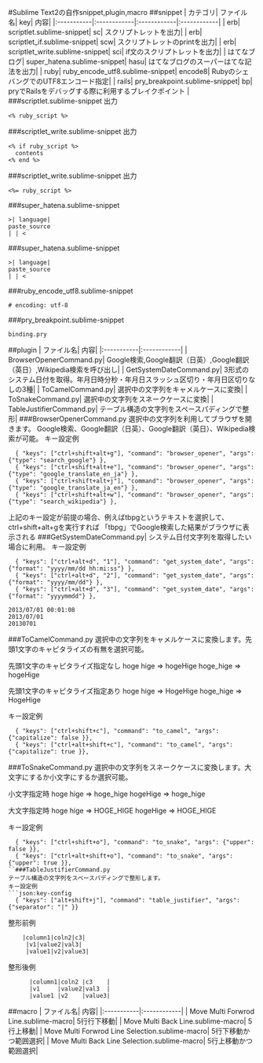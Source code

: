 #Sublime Text2の自作snippet,plugin,macro
##snippet
| カテゴリ| ファイル名| key| 内容| 
|:-----------|:------------|:------------|:------------|
| erb| scriptlet.sublime-snippet| sc| スクリプトレットを出力| 
| erb| scriptlet_if.sublime-snippet| scw| スクリプトレットのprintを出力| 
| erb| scriptlet_write.sublime-snippet| sci| if文のスクリプトレットを出力| 
| はてなブログ| super_hatena.sublime-snippet| hasu| はてなブログのスーパーはてな記法を出力| 
| ruby| ruby_encode_utf8.sublime-snippet| encode8| RubyのシェバングでのUTF8エンコード指定| 
| rails| pry_breakpoint.sublime-snippet| bp| pryでRailsをデバッグする際に利用するブレイクポイント | 
###scriptlet.sublime-snippet
出力
```erb:scriptlet.sublime-snippet
<% ruby_script %>
```
###scriptlet_write.sublime-snippet
出力
```erb:scriptlet_write.sublime-snippet
<% if ruby_script %>
  contents
<% end %>
```
###scriptlet_write.sublime-snippet
出力
```erb:scriptlet_write.sublime-snippet
<%= ruby_script %>
```
###super_hatena.sublime-snippet
```text:super_hatena.sublime-snippet
>| language| 
paste_source
| | <
```
###super_hatena.sublime-snippet
```text:super_hatena.sublime-snippet
>| language| 
paste_source
| | <
```
###ruby_encode_utf8.sublime-snippet
```ruby:ruby_encode_utf8.sublime-snippet
# encoding: utf-8
```
###pry_breakpoint.sublime-snippet
```rails:pry_breakpoint.sublime-snippet
binding.pry
```
##plugin
| ファイル名| 内容| 
|:-----------|:------------|
| BrowserOpenerCommand.py| Google検索,Google翻訳（日英）,Google翻訳（英日）,Wikipedia検索を呼び出し| 
| GetSystemDateCommand.py| 3形式のシステム日付を取得。年月日時分秒・年月日スラッシュ区切り・年月日区切りなしの3種| 
| ToCamelCommand.py| 選択中の文字列をキャメルケースに変換| 
| ToSnakeCommand.py| 選択中の文字列をスネークケースに変換| 
| TableJustifierCommand.py| テーブル構造の文字列をスペースパディングで整形| 
###BrowserOpenerCommand.py
選択中の文字列を利用してブラウザを開きます。
Google検索、Google翻訳（日英）、Google翻訳（英日）、Wikipedia検索が可能。
キー設定例
```json:key-config
  { "keys": ["ctrl+shift+alt+g"], "command": "browser_opener", "args": {"type": "search_google"} },
  { "keys": ["ctrl+shift+alt+e"], "command": "browser_opener", "args": {"type": "google_translate_en_ja"} },
  { "keys": ["ctrl+shift+alt+j"], "command": "browser_opener", "args": {"type": "google_translate_ja_en"} },
  { "keys": ["ctrl+shift+alt+w"], "command": "browser_opener", "args": {"type": "search_wikipedia"} },
```
上記のキー設定が前提の場合、例えばtbpgというテキストを選択して、ctrl+shift+alt+gを実行すれば
「tbpg」でGoogle検索した結果がブラウザに表示される
###GetSystemDateCommand.py| 
システム日付文字列を取得したい場合に利用。
キー設定例
```json:key-config
  { "keys": ["ctrl+alt+d", "1"], "command": "get_system_date", "args": {"format": "yyyy/mm/dd hh:mi:ss"} },
  { "keys": ["ctrl+alt+d", "2"], "command": "get_system_date", "args": {"format": "yyyy/mm/dd"} },
  { "keys": ["ctrl+alt+d", "3"], "command": "get_system_date", "args": {"format": "yyyymmdd"} },
```
```text:取得結果
2013/07/01 00:01:08
2013/07/01
20130701
```
###ToCamelCommand.py
選択中の文字列をキャメルケースに変換します。先頭1文字のキャピタライズの有無を選択可能。

先頭1文字のキャピタライズ指定なし
hoge hige => hogeHige
hoge_hige => hogeHige

先頭1文字のキャピタライズ指定あり
hoge hige => HogeHige
hoge_hige => HogeHige

キー設定例
```json:key-config
  { "keys": ["ctrl+shift+c"], "command": "to_camel", "args": {"capitalize": false }},
  { "keys": ["ctrl+alt+shift+c"], "command": "to_camel", "args": {"capitalize": true }},
```
###ToSnakeCommand.py
選択中の文字列をスネークケースに変換します。大文字にするか小文字にするか選択可能。

小文字指定時
hoge hige => hoge_hige
hogeHige => hoge_hige

大文字指定時
hoge hige => HOGE_HIGE
hogeHige => HOGE_HIGE

キー設定例
```json:key-config
  { "keys": ["ctrl+shift+o"], "command": "to_snake", "args": {"upper": false }},
  { "keys": ["ctrl+alt+shift+o"], "command": "to_snake", "args": {"upper": true }},
``###TableJustifierCommand.py
テーブル構造の文字列をスペースパディングで整形します。
キー設定例
```json:key-config
  { "keys": ["alt+shift+j"], "command": "table_justifier", "args": {"separator": "|" }}
```
整形前例
```
    |column1|coln2|c3|
     |v1|value2|val3|
     |value1|v2|value3|
```
整形後例
```
      |column1|coln2 |c3    |
      |v1     |value2|val3  |
      |value1 |v2    |value3|
```
##macro
| ファイル名| 内容| 
|:-----------|:------------|
| Move Multi Forwrod Line.sublime-macro| 5行行下移動| 
| Move Multi Back Line.sublime-macro| 5行上移動| 
| Move Multi Forwrod Line Selection.sublime-macro| 5行下移動かつ範囲選択| 
| Move Multi Back Line Selection.sublime-macro| 5行上移動かつ範囲選択| 
